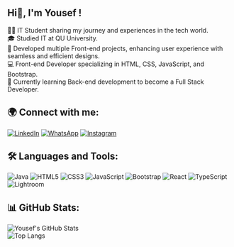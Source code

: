 ## Hi👋, I'm Yousef !
👨‍💻 IT Student sharing my journey and experiences in the tech world.<br>
🎓 Studied IT at QU University.<br>
🚀 Developed multiple Front-end projects, enhancing user experience with seamless and efficient designs.<br>
💻 Front-end Developer specializing in HTML, CSS, JavaScript, and Bootstrap.<br>
🌱 Currently learning Back-end development to become a Full Stack Developer.<br>
## 🌍 Connect with me:
[![LinkedIn](https://img.shields.io/badge/LinkedIn-0077B5?style=for-the-badge&logo=linkedin&logoColor=white)](https://www.linkedin.com/in/yousef-alian-7a35ba29a)
[![WhatsApp](https://img.shields.io/badge/WhatsApp-25D366?style=for-the-badge&logo=whatsapp&logoColor=white)](https://wa.me/201050202407)
[![Instagram](https://img.shields.io/badge/Instagram-E4405F?style=for-the-badge&logo=instagram&logoColor=white)](https://www.instagram.com/yousefaliann?)
## 🛠 Languages and Tools:
![Java](https://img.shields.io/badge/Java-007396?style=for-the-badge&logo=java&logoColor=white)
![HTML5](https://img.shields.io/badge/HTML5-E34F26?style=for-the-badge&logo=html5&logoColor=white)
![CSS3](https://img.shields.io/badge/CSS3-1572B6?style=for-the-badge&logo=css3&logoColor=white)
![JavaScript](https://img.shields.io/badge/JavaScript-F7DF1E?style=for-the-badge&logo=javascript&logoColor=black)
![Bootstrap](https://img.shields.io/badge/Bootstrap-563D7C?style=for-the-badge&logo=bootstrap&logoColor=white)
![React](https://img.shields.io/badge/React-61DAFB?style=for-the-badge&logo=react&logoColor=black)
![TypeScript](https://img.shields.io/badge/TypeScript-3178C6?style=for-the-badge&logo=typescript&logoColor=white)
![Lightroom](https://img.shields.io/badge/Lightroom-31A8FF?style=for-the-badge&logo=adobe-lightroom&logoColor=white)
## 📊 GitHub Stats:
![Yousef's GitHub Stats](https://github-readme-stats.vercel.app/api?username=YousefA-Abdealzeem&show_icons=true&theme=dark)<br>
![Top Langs](https://github-readme-stats.vercel.app/api/top-langs/?username=YousefA-Abdealzeem&layout=compact&langs_count=10&theme=dark)

